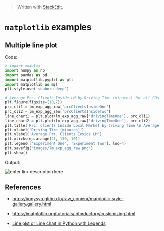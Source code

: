 


> Written with [StackEdit](https://stackedit.io/).

# `matplotlib` examples

## Multiple line plot
Code:
```python
# Import modules
import numpy as np
import pandas as pd
import matplotlib.pyplot as plt
import matplotlib as mpl
plt.style.use('seaborn-deep')

# Average Prc. Clients Inside LM by Driving Time (minutes) for all GOs
plt.figure(figsize=(10,7))
prc_cli1 = lm_exp_agg_raw['prcClientsInsideOne']
prc_cli2 = lm_exp_agg_raw['prcClientsInsideTwo']
line_chart1 = plt.plot(lm_exp_agg_raw['drivingTimeOne'], prc_cli1)
line_chart2 = plt.plot(lm_exp_agg_raw['drivingTimeOne'], prc_cli2)
plt.title('Prc. Clients Inside Local Market by Driving Time \n Average for all GOs')
plt.xlabel('Driving Time (minutes)')
plt.ylabel('Average Prc. Clients Inside LM')
plt.xticks(np.arange(20, 130, 10))
plt.legend(['Experiment One', 'Experiment Two'], loc=4)
plt.savefig('images/lm_exp_agg_raw.png')
plt.show()
```
Output:

![enter link description here](https://raw.githubusercontent.com/markeyser/Data-Science-Cookbook/master/imgs/lm_exp_agg_raw.png?_sm_au_=iVVqVkTbq0kFjjHNjfc06K6ttCjRt)
## References


- https://tonysyu.github.io/raw_content/matplotlib-style-gallery/gallery.html
-  https://matplotlib.org/tutorials/introductory/customizing.html


- [Line plot or Line chart in Python with Legends](http://www.datasciencemadesimple.com/line-plot-line-chart-in-python-legends/)

<!--stackedit_data:
eyJoaXN0b3J5IjpbLTE4NTI1NDgwNjYsNDU5OTE3MjM0LC03Mz
M0NjQ2NzJdfQ==
-->